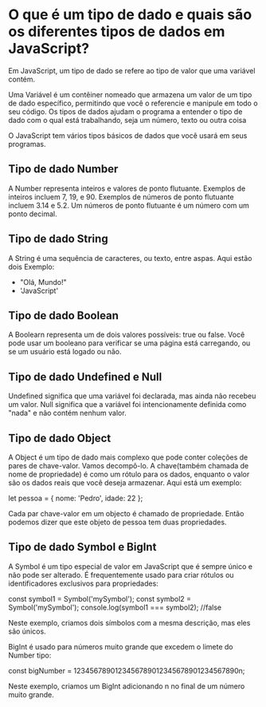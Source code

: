 # O que é um tipo de dado e quais são os diferentes tipos de dados em JavaScript?

Em JavaScript, um tipo de dado se refere ao tipo de valor que uma variável contém.

Uma Variável é um contêiner nomeado que armazena um valor de um tipo de dado específico, permitindo que você o referencie e manipule em todo o seu código. Os tipos de dados ajudam o programa a entender o tipo de dado com o qual está trabalhando, seja um número, texto ou outra coisa

O JavaScript tem vários tipos básicos de dados que você usará em seus programas.

## Tipo de dado Number

A Number representa inteiros e valores de ponto flutuante. Exemplos de inteiros incluem 7, 19, e 90. Exemplos de números de ponto flutuante incluem 3.14 e 5.2. Um números de ponto flutuante é um número com um ponto decimal.

## Tipo de dado String

A String é uma sequência de caracteres, ou texto, entre aspas. Aqui estão dois Exemplo:

* "Olá, Mundo!"
* 'JavaScript'

## Tipo de dado Boolean

A Boolearn representa um de dois valores possíveis: true ou false. Você pode usar um booleano para verificar se uma página está carregando, ou se um usuário está logado ou não.


## Tipo de dado Undefined e Null

Undefined significa que uma variável foi declarada, mas ainda não recebeu um valor. Null significa que a variável foi intencionamente definida como "nada" e não contém nenhum valor.

## Tipo de dado Object

A Object é um tipo de dado mais complexo que pode conter coleções de pares de chave-valor. Vamos decompô-lo. A chave(também chamada de nome de propriedade) é como um rótulo para os dados, enquanto o valor são os dados reais que você deseja armazenar. Aqui está um exemplo:

let pessoa = {
    nome: 'Pedro',
    idade: 22
};

Cada par chave-valor em um objecto é chamado de propriedade. Então podemos dizer que este objeto de pessoa tem duas propriedades. 

## Tipo de dado Symbol e BigInt

A Symbol é um tipo especial de valor em JavaScript que é sempre único e não pode ser alterado. É frequentemente usado para criar rótulos ou identificadores exclusivos para propriedades:

const symbol1 = Symbol('mySymbol');
const symbol2 = Symbol('mySymbol');
console.log(symbol1 === symbol2); //false

Neste exemplo, criamos dois símbolos com a mesma descrição, mas eles são únicos.

BigInt é usado para números muito grande que excedem o limete do Number tipo:

const bigNumber = 1234567890123456789012345678901234567890n;

Neste exemplo, criamos um BigInt adicionando n no final de um número muito grande.




